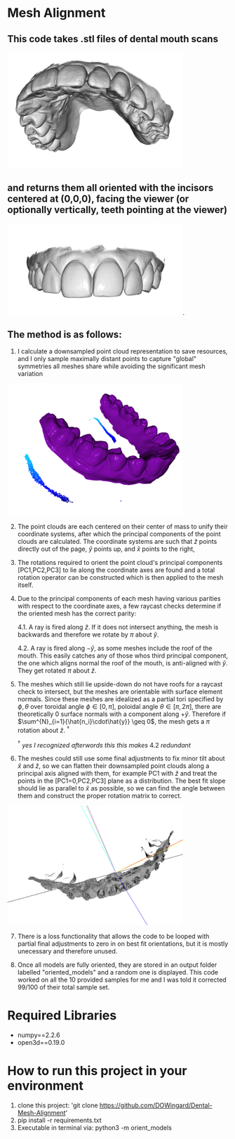 # Mesh Alignment 


## This code takes .stl files of dental mouth scans 
<img src="images\variation3.png" alt="Unoriented Dental Scan" width="400">

## and returns them all oriented with the incisors centered at (0,0,0), facing the viewer (or optionally vertically, teeth pointing at the viewer)
<img src="images/oriented_mesh.png" alt="Oriented Dental Scan" width="400">.

## The method is as follows:

1. I calculate a downsampled point cloud representation to save resources, and I only sample maximally distant points to capture "global" symmetries all meshes share while avoiding the significant mesh variation

<img src="images/cloud_3.png" alt="Dental Scan" width="400">

2. The point clouds are each centered on their center of mass to unify their coordinate systems, after which the principal components of the point clouds are calculated. The coordinate systems are such that $\hat{z}$ points directly out of the page, $\hat{y}$ points up, and $\hat{x}$ points to the right,

3. The rotations required to orient the point cloud's principal components [PC1,PC2,PC3] to lie along the coordinate axes are found and a total rotation operator can be constructed which is then applied to the mesh itself.

4. Due to the principal components of each mesh having various parities with respect to the coordinate axes, a few raycast checks determine if the oriented mesh has the correct parity:
    
    4.1. A ray is fired along $\hat{z}$. If it does not intersect anything, the mesh is backwards and therefore we rotate by $\pi$ about $\hat{y}$.

    4.2. A ray is fired along $-\hat{y}$, as some meshes include the roof of the mouth. This easily catches any of those whos third principal component, the one which aligns normal the roof of the mouth, is anti-aligned with $\hat{y}$. They get rotated $\pi$ about $\hat{z}$.

5. The meshes which still lie upside-down do not have roofs for a raycast check to intersect, but the meshes are orientable with surface element normals. Since these meshes are idealized as a partial tori specified by $\phi,\theta$ over toroidal angle $\phi\in[0,\pi]$, poloidal angle $\theta\in[\pi,2\pi]$, there are theoretically 0 surface normals with a component along $+\hat{y}$. Therefore if  $\sum^{N}_{i=1}{\hat{n_i}\cdot\hat{y}} \geq 0$,  the mesh gets a $\pi$ rotation about $\hat{z}$. $^\dag$ 

    ${^\dag}$ $\textit{yes I recognized afterwords this this makes}$ 4.2 $\textit{redundant}$

6. The meshes could still use some final adjustments to fix minor tilt about $\hat{x}$ and $\hat{z}$, so we can flatten their downsampled point clouds along a principal axis aligned with them, for example PC1 with $\hat{z}$ and treat the points in the [PC1=0,PC2,PC3] plane as a distribution. The best fit slope should lie as parallel to $\hat{x}$ as possible, so we can find the angle between them and construct the proper rotation matrix to correct.

<img src="images/flat1.png" alt="Oriented Dental Scan" width="400">

7. There is a loss functionality that allows the code to be looped with partial final adjustments to zero in on best fit orientations, but it is mostly unecessary and therefore unused.

8. Once all models are fully oriented, they are stored in an output folder labelled "oriented_models" and a random one is displayed. This code worked on all the 10 provided samples for me and I was told it corrected 99/100 of their total sample set.


# Required Libraries
* numpy==2.2.6
* open3d==0.19.0



# How to run this project in your environment

1. clone this project:
    'git clone https://github.com/DOWingard/Dental-Mesh-Alignment'
2. pip install -r requirements.txt
4. Executable in terminal via:  python3 -m orient_models   
